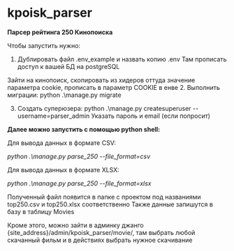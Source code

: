 # kpoisk_parser
<strong>Парсер рейтинга 250 Кинопоиска</strong>
<br>

Чтобы запустить нужно:
1. Дублировать файл .env_example и назвать копию .env
Там прописать доступ к вашей БД на postgreSQL

Зайти на кинопоиск, скопировать из хидеров оттуда значение параметра cookie, прописать в параметр COOKIE в енве
2. Выполнить миграции:
python .\manage.py migrate

3. Создать суперюзера:
python .\manage.py createsuperuser --username=parser_admin
Указать пароль и email (если попросит)


<strong>Далее можно запустить с помощью python shell:</strong>

Для вывода данных в формате CSV:

<em>python .\manage.py parse_250 --file_format=csv</em>

Для вывода данных в формате XLSX:

<em>python .\manage.py parse_250 --file_format=xlsx</em>

Полученный файл появится в папке с проектом под названиями top250.csv и top250.xlsx соответственно
Также данные запишутся в базу в таблицу Movies

Кроме этого, можно зайти в админку джанго {site_address}/admin/kpoisk_parser/movie/, там выбрать любой скачанный фильм и в действиях выбрать нужное скачивание 